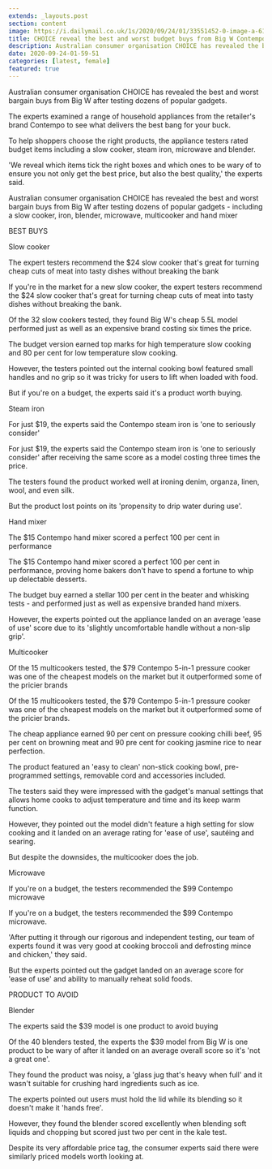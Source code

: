 ```yaml
---
extends: _layouts.post
section: content
image: https://i.dailymail.co.uk/1s/2020/09/24/01/33551452-0-image-a-61_1600907982334.jpg 
title: CHOICE reveal the best and worst budget buys from Big W Contempo 
description: Australian consumer organisation CHOICE has revealed the best and worst bargain buys from Big W after testing dozens of popular gadgets. 
date: 2020-09-24-01-59-51 
categories: [latest, female] 
featured: true 
--- 
```

Australian consumer organisation CHOICE has revealed the best and worst bargain buys from Big W after testing dozens of popular gadgets.

The experts examined a range of household appliances from the retailer's brand Contempo to see what delivers the best bang for your buck.

To help shoppers choose the right products, the appliance testers rated budget items including a slow cooker, steam iron, microwave and blender.

'We reveal which items tick the right boxes and which ones to be wary of to ensure you not only get the best price, but also the best quality,' the experts said.

Australian consumer organisation CHOICE has revealed the best and worst bargain buys from Big W after testing dozens of popular gadgets - including a slow cooker, iron, blender, microwave, multicooker and hand mixer

BEST BUYS

Slow cooker 

The expert testers recommend the $24 slow cooker that's great for turning cheap cuts of meat into tasty dishes without breaking the bank

If you're in the market for a new slow cooker, the expert testers recommend the $24 slow cooker that's great for turning cheap cuts of meat into tasty dishes without breaking the bank.

Of the 32 slow cookers tested, they found Big W's cheap 5.5L model performed just as well as an expensive brand costing six times the price.

The budget version earned top marks for high temperature slow cooking and 80 per cent for low temperature slow cooking. 

However, the testers pointed out the internal cooking bowl featured small handles and no grip so it was tricky for users to lift when loaded with food.

But if you're on a budget, the experts said it's a product worth buying.

Steam iron 

For just $19, the experts said the Contempo steam iron is 'one to seriously consider'

For just $19, the experts said the Contempo steam iron is 'one to seriously consider' after receiving the same score as a model costing three times the price.

The testers found the product worked well at ironing denim, organza, linen, wool, and even silk.

But the product lost points on its 'propensity to drip water during use'.

Hand mixer

The $15 Contempo hand mixer scored a perfect 100 per cent in performance

The $15 Contempo hand mixer scored a perfect 100 per cent in performance, proving home bakers don't have to spend a fortune to whip up delectable desserts.

The budget buy earned a stellar 100 per cent in the beater and whisking tests - and performed just as well as expensive branded hand mixers.

However, the experts pointed out the appliance landed on an average 'ease of use' score due to its 'slightly uncomfortable handle without a non-slip grip'.

Multicooker

Of the 15 multicookers tested, the $79 Contempo 5-in-1 pressure cooker was one of the cheapest models on the market but it outperformed some of the pricier brands

Of the 15 multicookers tested, the $79 Contempo 5-in-1 pressure cooker was one of the cheapest models on the market but it outperformed some of the pricier brands.

The cheap appliance earned 90 per cent on pressure cooking chilli beef, 95 per cent on browning meat and 90 pre cent for cooking jasmine rice to near perfection.

The product featured an 'easy to clean' non-stick cooking bowl, pre-programmed settings, removable cord and accessories included. 

The testers said they were impressed with the gadget's manual settings that allows home cooks to adjust temperature and time and its keep warm function.

However, they pointed out the model didn't feature a high setting for slow cooking and it landed on an average rating for 'ease of use', sautéing and searing.

But despite the downsides, the multicooker does the job.

Microwave

If you're on a budget, the testers recommended the $99 Contempo microwave

If you're on a budget, the testers recommended the $99 Contempo microwave.

'After putting it through our rigorous and independent testing, our team of experts found it was very good at cooking broccoli and defrosting mince and chicken,' they said. 

But the experts pointed out the gadget landed on an average score for 'ease of use' and ability to manually reheat solid foods.

PRODUCT TO AVOID

Blender

The experts said the $39 model is one product to avoid buying

Of the 40 blenders tested, the experts the $39 model from Big W is one product to be wary of after it landed on an average overall score so it's 'not a great one'.

They found the product was noisy, a 'glass jug that's heavy when full' and it wasn't suitable for crushing hard ingredients such as ice.

The experts pointed out users must hold the lid while its blending so it doesn't make it 'hands free'. 

However, they found the blender scored excellently when blending soft liquids and chopping but scored just two per cent in the kale test.

Despite its very affordable price tag, the consumer experts said there were similarly priced models worth looking at. 

